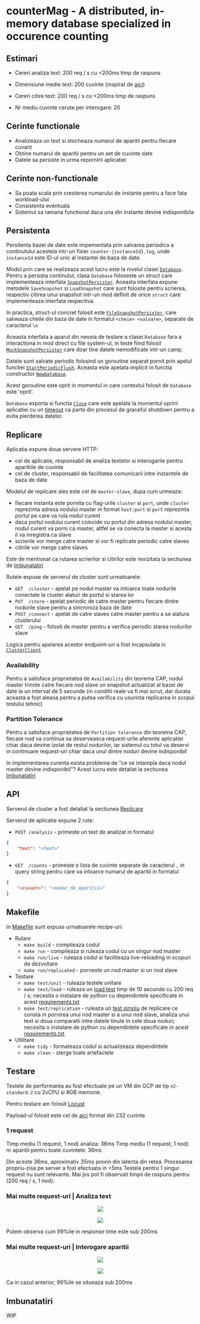 # counterMag - A distributed, in-memory database specialized in occurence counting

## Estimari

- Cereri analiza text: 200 req / s cu <200ms timp de raspuns
- Dimensiune medie text: 200 cuvinte (inspirat de [aici](https://www.emag.ro/telefon-mobil-samsung-galaxy-s24-ultra-dual-sim-12gb-ram-256gb-5g-titanium-black-sm-s928bzkgeue/pd/DP6L7KYBM/))

- Cereri citire text:  200 req / s cu <200ms timp de raspuns
- Nr mediu cuvinte cerute per interogare: 20

## Cerinte functionale

- Analizeaza un text si stocheaza numarul de aparitii pentru fiecare cuvant
- Obtine numarul de aparitii pentru un set de cuvinte date
- Datele sa persiste in urma repornirii aplicatiei

## Cerinte non-functionale

- Sa poata scala prin cresterea numarului de instante pentru a face fata workload-ului
- Consistenta eventuala
- Sistemul sa ramana functional daca una din instante devine indisponibila


## Persistenta

Persitenta bazei de date este impementata prin salvarea periodica a continutului acesteia intr-un fisier `counter-{instanceId}.log`, unde `instanceId` este ID-ul unic al instantei de baza de date.

Modul prin care se realizeaza acest lucru este la nivelul clasei [`Database`](/internal/database/database.go#L77). Pentru a persista continutul, clasa `Database` foloseste un struct care implementeaza interfata [`SnapshotPersister`](/internal/database/snapshot.go#L11). Aceasta interfata expune metodele `SaveSnapshot` si `LoadSnapshot` care sunt folosite pentru scrierea, respectiv citirea unui snapshot intr-un mod definit de orice `struct` care implementeaza interfata respectiva.

In practica, struct-ul concret folosit este [`FileSnapshotPersister`](/internal/database/snapshot.go#L16), care salveaza cheile din baza de date in formatul `<cheie> <valoare>`, separate de caracterul `\n`

Aceasta interfata a aparut din nevoia de testare a clasei `Database` fara a interactiona in mod direct cu file system-ul, in teste fiind folosit [`MockSnapshotPersister`](/internal/database/snapshot.go#L71) care doar tine datele nemodificate intr-un camp.

Datele sunt salvate periodic folosind un goroutine separat pornit prin apelul functiei [`StartPeriodicFlush`](/internal/database/database.go#L90). Aceasta este apelata implicit in functia constructor [`NewDatabase`](/internal/database/database.go#L18).

Acest goroutine este oprit in momentul in care contextul folosit de `Database` este 'oprit'.

`Database` exporta si functia [`Close`](/internal/database/database.go#L106) care este apelata la momentul opririi aplicatiei cu un [timeout](/cmd/countermag/main.go#L78) ca parte din procesul de graceful shutdown pentru a evita pierderea datelor.


## Replicare

Aplicatia expune doua servere HTTP:
- cel de aplicatie, responsabil de analiza textelor si interogarile pentru aparitiile de cuvinte
- cel de cluster, responsabil de facilitatea comunicarii intre instantele de baza de date

Modelul de replicare ales este cel de `master-slave`, dupa cum urmeaza:
- fiecare instanta este pornita cu flag-urile `cluster` si `port`, unde `cluster` reprezinta adresa nodului master in format `host:port` si `port` reprezinta portul pe care va rula nodul curent
- daca portul nodului curent coincide cu portul din adresa nodului master, nodul curent va porni ca master, altfel se va conecta la master si acesta il va inregistra ca slave
- scrierile vor merge catre master si vor fi replicate periodic catre slaves
- citirile vor merge catre slaves

Este de mentionat ca rutarea scrierilor si citirilor este revizitata la sectiunea de [Imbunatatiri](#imbunatatiri)

Rutele expuse de serverul de cluster sunt urmatoarele:
- `GET  /cluster` - apelat pe nodul master va intoarce toate nodurile conectate la cluster alaturi de portul si starea lor
- `PUT  /store` - apelat periodic de catre master pentru fiecare dintre nodurile slave pentru a sincroniza baza de date
- `POST /connect` - apelat de catre slaves catre master pentru a se alatura clusterului
- `GET  /ping` - folosit de master pentru a verifica periodic starea nodurilor slave

Logica pentru apelarea acestor endpoint-uri a fost incapsulata in [`ClusterClient`](/internal/cluster/client.go#L11)


### Availability

Pentru a satisface proprietatea de `Availability` din teorema CAP, nodul master trimite catre fiecare nod slave un snapshot actualizat al bazei de date la un interval de 5 secunde (in conditii reale va fi mai scrut, dar durata aceasta a fost aleasa pentru a putea verifica cu usurinta replicarea in scopul testului tehnic)

### Partition Tolerance

Pentru a satisface proprietatea de `Partition tolerance` din teorema CAP, fiecare nod va continua sa deserveasca request-urile aferente aplicatiei chiar daca devine izolat de restul nodurilor, iar sistemul cu totul va deservi in continuare request-uri chiar daca unul dintre noduri devine indisponibil

In implementarea curenta exista problema de "ce se intampla daca nodul master devine indisponibil"? Acest lucru este detaliat la sectiunea [Imbunatatiri](#imbunatatiri)

## API

Serverul de cluster a fost detaliat la sectiunea [Replicare](#replicare)

Serverul de aplicatie expune 2 rute:
- `POST /analysis` - primeste un text de analizat in formatul 
```json
{
    "text": "<text>"
} 
```
- `GET  /counts` - primeste o lista de cuvinte separate de caracterul `,` in query string pentru care va intoarce numarul de aparitii in formatul 
```json
{
    "<cuvant>": "<numar_de_aparitii>"
}
```

## Makefile


In [Makefile](/Makefile) sunt expuse urmatoarele recipe-uri:
- Rulare
  - `make build` - compileaza codul
  - `make run` - compileaza si ruleaza codul cu un singur nod master
  - `make run/live` - ruleaza codul si faciliteaza live-reloading in scopuri de dezvoltare
  - `make run/replicated` - porneste un nod master si un nod slave
- Testare
  - `make test/unit` - ruleaza testele unitare
  - `make test/load` - ruleaza un [load test](/scripts/load.sh) timp de 10 secunde cu 200 req / s; necesita o instalare de python cu dependintele specificate in acest [requirements.txt](/tests/load/requirements.txt)
  - `make test/replication` - ruleaza un [test simplu](/tests/replication/replication.py) de replicare ce consta in pornirea unui nod master si a unui nod slave, analiza unui text si doua comparatii intre datele tinute in cele doua noduri; necesita o instalare de python cu dependintele specificate in acest [requirements.txt](/tests/replication/requirements.txt)
- Utilitare
  - `make tidy` - formateaza codul si actualizeaza dependintele
  - `make clean` - sterge toate artefactele

## Testare

Testele de performanta au fost efectuate pe un VM din GCP de tip `n2-standard-2` cu 2vCPU si 8GB memorie.

Pentru testare am folosit [Locust](https://locust.io/)

Payload-ul folosit este cel de [aici](/tests/load/data/text.py#L1) format din 232 cuvinte

### 1 request

Timp mediu (1 request, 1 nod) analiza: 36ms
Timp mediu (1 request, 1 nod) nr aparitii pentru toate cuvintele: 36ms

Din aceste 36ms, aproximativ 35ms provin din latenta din retea. Procesarea propriu-zisa pe server a fost efectuata in <5ms
Testele pentru 1 singur request nu sunt relevante. Mai jos pot fi observati timpii de raspuns pentru (200 req / s, 1 nod):

### Mai multe request-uri | Analiza text


<p align="center">
  <img src="images/200rps-analysis-chart.png">
  <br/>
</p>
<p align="center">
  <img src="images/200rps-analysis-table.png">
  <br/>
</p>

Putem observa cum 99%ile in response time este sub 200ms

### Mai multe request-uri | Interogare aparitii

<p align="center">
  <img src="images/200rps-query-chart.png">
  <br/>
</p>
<p align="center">
  <img src="images/200rps-query-table.png">
  <br/>
</p>

Ca in cazul anterior, 99%ile se situeaza sub 200ms

## Imbunatatiri

WIP